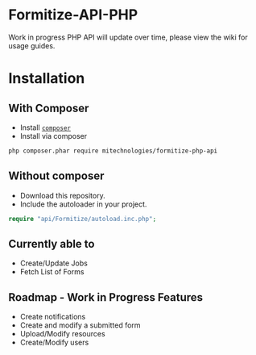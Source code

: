 # Formitize-API-PHP
Work in progress PHP API will update over time, please  view the wiki for usage guides.

# Installation

## With Composer 
- Install [`composer`](https://getcomposer.org)
- Install via composer

```sh
php composer.phar require mitechnologies/formitize-php-api
```

## Without composer
- Download this repository.
- Include the autoloader in your project.
```php
require "api/Formitize/autoload.inc.php";
```

## Currently able to
* Create/Update Jobs
* Fetch List of Forms

## Roadmap - Work in Progress Features
* Create notifications
* Create and modify a submitted form
* Upload/Modify resources
* Create/Modify users


